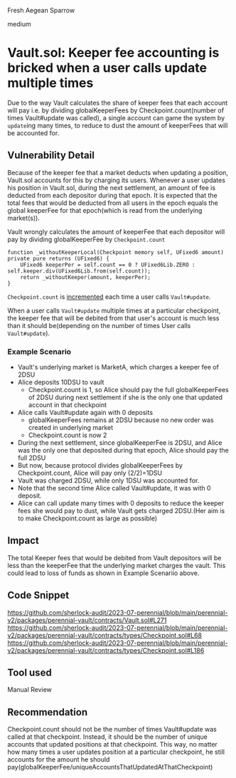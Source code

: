 Fresh Aegean Sparrow

medium

# Vault.sol: Keeper fee accounting is bricked when a user calls update multiple times
Due to the way Vault calculates the share of keeper fees that each account will pay i.e. by dividing globalKeeperFees by Checkpoint.count(number of times Vault#update was called), a single account can game the system by `update`ing many times, to reduce to dust the amount of keeperFees that will be accounted for.

## Vulnerability Detail
Because of the keeper fee that a market deducts when updating a position, Vault.sol accounts for this by charging its users.
Whenever a user updates his position in Vault.sol, during the next settlement, an amount of fee is deducted from each depositor during that epoch. It is expected that the total fees that would be deducted from all users in the epoch equals the global keeperFee for that epoch(which is read from the underlying market(s)).

Vault wrongly calculates the amount of keeperFee that each depositor will pay by dividing globalKeeperFee by `Checkpoint.count`

```solidity
function _withoutKeeperLocal(Checkpoint memory self, UFixed6 amount) private pure returns (UFixed6) {
    UFixed6 keeperPer = self.count == 0 ? UFixed6Lib.ZERO : self.keeper.div(UFixed6Lib.from(self.count));
    return _withoutKeeper(amount, keeperPer);
}
```

`Checkpoint.count` is [incremented](https://github.com/sherlock-audit/2023-07-perennial/blob/main/perennial-v2/packages/perennial-vault/contracts/types/Checkpoint.sol#L68) each time a user calls `Vault#update`.

When a user calls `Vault#update` multiple times at a particular checkpoint, the keeper fee that will be debited from that user's account is much less than it should be(depending on the number of times User calls `Vault#update`).

### Example Scenario

- Vault's underlying market is MarketA, which charges a keeper fee of 2DSU
- Alice deposits 10DSU to vault
  - Checkpoint.count is 1, so Alice should pay the full globalKeeperFees of 2DSU during next settlement if she is the only one that updated account in that checkpoint
- Alice calls Vault#update again with 0 deposits
  - globalKeeperFees remains at 2DSU because no new order was created in underlying market
  - Checkpoint.count is now 2
- During the next settlement, since globalKeeperFee is 2DSU, and Alice was the only one that deposited during that epoch, Alice should pay the full 2DSU
- But now, because protocol divides globalKeeperFees by Checkpoint.count, Alice will pay only (2/2)=1DSU
- Vault was charged 2DSU, while only 1DSU was accounted for.
- Note that the second time Alice called Vault#update, it was with 0 deposit.
- Alice can call update many times with 0 deposits to reduce the keeper fees she would pay to dust, while Vault gets charged 2DSU.(Her aim is to make Checkpoint.count as large as possible)

## Impact
The total Keeper fees that would be debited from Vault depositors will be less than the keeperFee that the underlying market charges the vault.
This could lead to loss of funds as shown in Example Scenariio above.

## Code Snippet
https://github.com/sherlock-audit/2023-07-perennial/blob/main/perennial-v2/packages/perennial-vault/contracts/Vault.sol#L271
https://github.com/sherlock-audit/2023-07-perennial/blob/main/perennial-v2/packages/perennial-vault/contracts/types/Checkpoint.sol#L68
https://github.com/sherlock-audit/2023-07-perennial/blob/main/perennial-v2/packages/perennial-vault/contracts/types/Checkpoint.sol#L186

## Tool used

Manual Review

## Recommendation
Checkpoint.count should not be the number of times Vault#update was called at that checkpoint. Instead, it should be the number of unique accounts that updated positions at that checkpoint.
This way, no matter how many times a user updates position at a particular checkpoint, he still accounts for the amount he should pay(globalKeeperFee/uniqueAccountsThatUpdatedAtThatCheckpoint)
